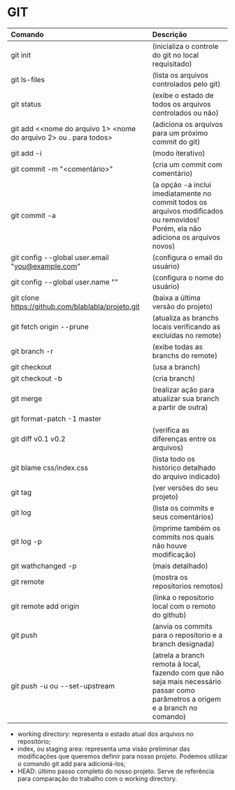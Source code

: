 # GIT

| Comando                                       					| Descrição                                							|
| :-------------------                            					| :-------------------                  							|
|git init 															|(inicializa o controle do git no local requisitado)				|
|git ls-files 														|(lista os arquivos controlados pelo git)							|
|git status 														|	(exibe o estado de todos os arquivos controlados ou não)		|	
|git add <<nome do arquivo 1> <nome do arquivo 2> ou . para todos> 	|(adiciona os arquivos para um próximo commit do git)				|
|git add -i 														|	(modo iterativo)												|
|git commit -m "<comentário>" 										|(cria um commit com comentário)									|
|git commit -a 														|(a opção -a inclui imediatamente no commit todos os arquivos modificados ou removidos! Porém, ela não adiciona os arquivos novos)	|
|git config --global user.email "<you@example.com>" 				|	(configura o email do usuário)									|
|git config --global user.name "<Your Name>" 						|(configura o nome do usuário)										|
|git clone https://github.com/blablabla/projeto.git 				|	(baixa a última versão do projeto)								|
|git fetch origin --prune 											|(atualiza as branchs locais verificando as excluídas no remote)	|
|git branch -r 														|(exibe todas as branchs do remote)									|
|git checkout <branch> 												|(usa a branch)														|
|git checkout -b <branch> 											|(cria branch)														|
|git merge <desenvolvimento> 										|(realizar ação para atualizar sua branch a partir de outra)		|
|git format-patch -1 master                                         |																	|
|git diff v0.1 v0.2 												|	(verifica as diferenças entre os arquivos)						|
|git blame css/index.css 											|(lista todo os histórico detalhado do arquivo indicado)			|
|git tag 															|(ver versões do seu projeto)										|
|git log 															|(lista os commits e seus comentários)								|
|git log -p 														|	(imprime também os commits nos quais não houve modificação)		|
|git wathchanged -p 												|	(mais detalhado)												|
|git remote 														|	(mostra os repositorios remotos)								|
|git remote add origin <url do github> 								|(linka o repositorio local com o remoto do github)					|
|git push <origin> <master> 										|	(anvia os commits para o repositorio e a branch designada)		|
|git push -u ou --set-upstream 										|(atrela a branch remota à local, fazendo com que não seja mais necessário passar como parâmetros a origem e a branch no comando)	|


* working directory: representa o estado atual dos arquivos no repositório;
* index, ou staging area: representa uma visão preliminar das modificações que queremos definir para nosso projeto. Podemos utilizar o comando git add para adicioná-los;
* HEAD: último passo completo do nosso projeto. Serve de referência para comparação do trabalho com o working directory.
